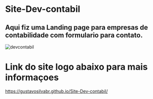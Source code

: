 # Site-Dev-contabil
<h2>Aqui fiz uma Landing page para empresas de contabilidade com formulario para contato.</h2>

![devcontabil](https://user-images.githubusercontent.com/79516858/164943515-2b1fc087-88eb-49c3-9f4e-7f5ef5a78e89.PNG)

# Link  do site logo abaixo para mais informaçoes
https://gustavosilvabr.github.io/Site-Dev-contabil/
